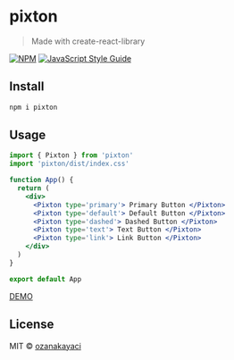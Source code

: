 # pixton

> Made with create-react-library

[![NPM](https://img.shields.io/npm/v/pixton.svg)](https://www.npmjs.com/package/pixton) [![JavaScript Style Guide](https://img.shields.io/badge/code_style-standard-brightgreen.svg)](https://standardjs.com)

## Install

```bash
npm i pixton
```

## Usage

```jsx
import { Pixton } from 'pixton'
import 'pixton/dist/index.css'

function App() {
  return (
    <div>
      <Pixton type='primary'> Primary Button </Pixton>
      <Pixton type='default'> Default Button </Pixton>
      <Pixton type='dashed'> Dashed Button </Pixton>
      <Pixton type='text'> Text Button </Pixton>
      <Pixton type='link'> Link Button </Pixton>
    </div>
  )
}

export default App
```

[DEMO](https://tangible-action.surge.sh/)

## License

MIT © [ozanakayaci](https://github.com/ozanakayaci)
